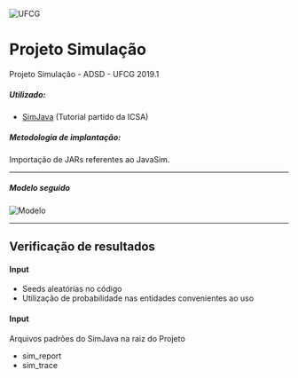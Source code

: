 ![UFCG](https://seeklogo.com/images/U/ufcg_universidade_federal_de_campina_grande-logo-E8B3971276-seeklogo.com.png "UFCG")
# Projeto Simulação
Projeto Simulação - ADSD - UFCG 2019.1

##### Utilizado:
- [SimJava](http://www.icsa.inf.ed.ac.uk/research/groups/hase/simjava/simjava.zip) (Tutorial partido da ICSA)

##### Metodologia de implantação:
Importação de JARs referentes ao JavaSim.

---

##### Modelo seguido
![Modelo](https://i.ibb.co/2vsfPRq/model.png "Modelo")

---

## Verificação de resultados

#### Input
- Seeds aleatórias no código
- Utilização de probabilidade nas entidades convenientes ao uso

#### Input
Arquivos padrões do SimJava na raiz do Projeto
- sim_report
- sim_trace
